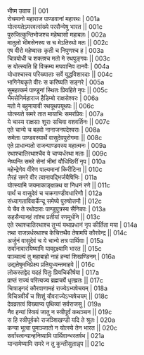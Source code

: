 भीष्म उवाच ||	001    
रोचमानो महाराज पाण्डवानां महारथः |	001a  
योत्स्यतेऽमरवत्संख्ये परसैन्येषु भारत ||	001c  
पुरुजित्कुन्तिभोजश्च महेष्वासो महाबलः |	002a  
मातुलो भीमसेनस्य स च मेऽतिरथो मतः ||	002c  
एष वीरो महेष्वासः कृती च निपुणश्च ह |	003a  
चित्रयोधी च शक्तश्च मतो मे रथपुङ्गवः ||	003c  
स योत्स्यति हि विक्रम्य मघवानिव दानवैः |	004a  
योधाश्चास्य परिख्याताः सर्वे युद्धविशारदाः ||	004c  
भागिनेयकृते वीरः स करिष्यति सङ्गरे |	005a  
सुमहत्कर्म पाण्डूनां स्थितः प्रियहिते नृपः ||	005c  
भैमसेनिर्महाराज हैडिम्बो राक्षसेश्वरः |	006a  
मतो मे बहुमायावी रथयूथपयूथपः ||	006c  
योत्स्यते समरे तात मायाभिः समरप्रियः |	007a  
ये चास्य राक्षसाः शूराः सचिवा वशवर्तिनः ||	007c  
एते चान्ये च बहवो नानाजनपदेश्वराः |	008a  
समेताः पाण्डवस्यार्थे वासुदेवपुरोगमाः ||	008c  
एते प्राधान्यतो राजन्पाण्डवस्य महात्मनः |	009a  
रथाश्चातिरथाश्चैव ये चाप्यर्धरथा मताः ||	009c  
नेष्यन्ति समरे सेनां भीमां यौधिष्ठिरीं नृप |	010a  
महेन्द्रेणेव वीरेण पाल्यमानां किरीटिना ||	010c  
तैरहं समरे वीर त्वामायद्भिर्जयैषिभिः |	011a  
योत्स्यामि जयमाकाङ्क्षन्नथ वा निधनं रणे ||	011c  
पार्थं च वासुदेवं च चक्रगाण्डीवधारिणौ |	012a  
संध्यागताविवार्केन्दू समेष्ये पुरुषोत्तमौ ||	012c  
ये चैव ते रथोदाराः पाण्डुपुत्रस्य सैनिकाः |	013a  
सहसैन्यानहं तांश्च प्रतीयां रणमूर्धनि ||	013c  
एते रथाश्चातिरथाश्च तुभ्यं यथाप्रधानं नृप कीर्तिता मया |	014a  
तथा राजन्नर्धरथाश्च केचित्तथैव तेषामपि कौरवेन्द्र ||	014c  
अर्जुनं वासुदेवं च ये चान्ये तत्र पार्थिवाः |	015a  
सर्वानावारयिष्यामि यावद्द्रक्ष्यामि भारत ||	015c  
पाञ्चाल्यं तु महाबाहो नाहं हन्यां शिखण्डिनम् |	016a  
उद्यतेषुमभिप्रेक्ष्य प्रतियुध्यन्तमाहवे ||	016c  
लोकस्तद्वेद यदहं पितुः प्रियचिकीर्षया |	017a  
प्राप्तं राज्यं परित्यज्य ब्रह्मचर्ये धृतव्रतः ||	017c  
चित्राङ्गदं कौरवाणामहं राज्येऽभ्यषेचयम् |	018a  
विचित्रवीर्यं च शिशुं यौवराज्येऽभ्यषेचयम् ||	018c  
देवव्रतत्वं विख्याप्य पृथिव्यां सर्वराजसु |	019a  
नैव हन्यां स्त्रियं जातु न स्त्रीपूर्वं कथञ्चन ||	019c  
स हि स्त्रीपूर्वको राजञ्शिखण्डी यदि ते श्रुतः |	020a  
कन्या भूत्वा पुमाञ्जातो न योत्स्ये तेन भारत ||	020c  
सर्वांस्त्वन्यान्हनिष्यामि पार्थिवान्भरतर्षभ |	021a  
यान्समेष्यामि समरे न तु कुन्तीसुतान्नृप ||	021c  
